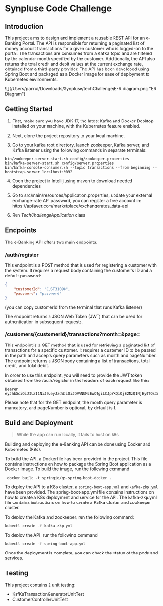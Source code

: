 # Synpluse Code Challenge

## Introduction
This project aims to design and implement a reusable REST API for an e-Banking Portal. The API is responsible for returning a paginated list of money account transactions for a given customer who is logged-on to the portal. The transactions are consumed from a Kafka topic and are filtered by the calendar month specified by the customer. Additionally, the API also returns the total credit and debit values at the current exchange rate, obtained from a third-party provider. The API has been developed using Spring Boot and packaged as a Docker image for ease of deployment to Kubernetes environments.

![](/Users/panrui/Downloads/Synpluse/techChallenge/E-R diagram.png "ER Diagram")

## Getting Started
1. First, make sure you have JDK 17, the latest Kafka and Docker Desktop installed on your machine, with the Kubernetes feature enabled.

2. Next, clone the project repository to your local machine.

3. Go to your kafka root directory, launch zookeeper, Kafka server, and Kafka listener using the following commands in separate terminals:
```jshelllanguage
bin/zookeeper-server-start.sh config/zookeeper.properties
bin/kafka-server-start.sh config/server.properties
bin/kafka-console-consumer.sh --topic transactions --from-beginning --bootstrap-server localhost:9092
```
4. Open the project in Intellij using maven to download needed dependencies 

5. Go to src/main/resources/application.properties, update your external exchange-rate API password, you can register a free account in: https://apilayer.com/marketplace/exchangerates_data-api

6. Run _TechChallengeApplication_ class

## Endpoints
The e-Banking API offers two main endpoints:
### /auth/register
This endpoint is a POST method that is used for registering a customer with the system. It requires a request body containing the customer's ID and a default password:

```JSON
{
    "customerId": "CUST31098",
    "password": "password"
}
```
(you can copy customerId from the terminal that runs Kafka listener)

The endpoint returns a JSON Web Token (JWT) that can be used for authentication in subsequent requests.

### /customers/{customerId}/transactions?month=&page=
This endpoint is a GET method that is used for retrieving a paginated list of transactions for a specific customer. It requires a customer ID to be passed in the path and accepts query parameters such as month and pageNumber. The endpoint returns a JSON body containing a list of transactions, total credit, and total debit.

In order to use this endpoint, you will need to provide the JWT token obtained from the /auth/register in the headers of each request like this:
```jshelllanguage
Bearer eyJhbGciOiJIUzI1NiJ9.eyJzdWIiOiJDVVNUMzEwOTgiLCJpYXQiOjE2NzQ1NjEyOTQsImV4cCI6MTY3NDU2MjczNH0.wiPiR6seaJeO1qbcE7QzqJ93FNOB7XzNqycsyrOAXhM
```
Please note that for the GET endpoint, the month query parameter is mandatory, and pageNumber is optional, by default is 1.

## Build and Deployment
> While the app can run locally, it fails to host on k8s

Building and deploying the e-Banking API can be done using Docker and Kubernetes (K8s).

To build the API, a Dockerfile has been provided in the project. This file contains instructions on how to package the Spring Boot application as a Docker image. To build the image, run the following command:

```
 docker build -t springio/gs-spring-boot-docker .
```
To deploy the API to a K8s cluster, a `spring-boot-app.yml` and `kafka-zkp.yml` have been provided. The spring-boot-app.yml file contains instructions on how to create a K8s deployment and service for the API. The kafka-zkp.yml file contains instructions on how to create a Kafka cluster and zookeeper cluster.

To deploy the Kafka and zookeeper, run the following command:

```jshelllanguage
kubectl create -f kafka-zkp.yml
```

To deploy the API, run the following command:
```jshelllanguage
kubectl create -f spring-boot-app.yml
```

Once the deployment is complete, you can check the status of the pods and services.

## Testing
This project contains 2 unit testing:
- KafKaTransactionGeneratorUnitTest
- CustomerControllerUnitTest
